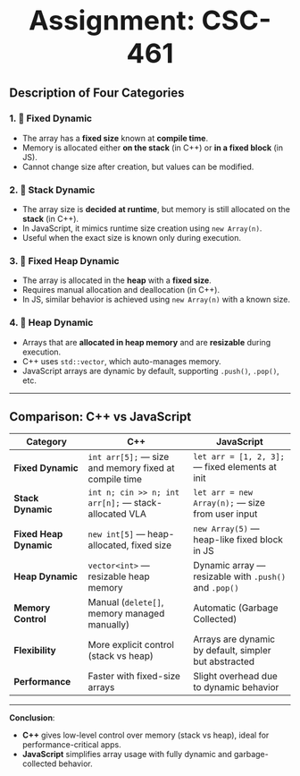 <p align="center"><b><font size="7">Assignment: CSC-461</font></b></p>

## Description of Four Categories

### 1. 🔹 **Fixed Dynamic**
- The array has a **fixed size** known at **compile time**.
- Memory is allocated either **on the stack** (in C++) or **in a fixed block** (in JS).
- Cannot change size after creation, but values can be modified.

### 2. 🔹 **Stack Dynamic**
- The array size is **decided at runtime**, but memory is still allocated on the **stack** (in C++).
- In JavaScript, it mimics runtime size creation using `new Array(n)`.
- Useful when the exact size is known only during execution.

### 3. 🔹 **Fixed Heap Dynamic**
- The array is allocated in the **heap** with a **fixed size**.
- Requires manual allocation and deallocation (in C++).
- In JS, similar behavior is achieved using `new Array(n)` with a known size.

### 4. 🔹 **Heap Dynamic**
- Arrays that are **allocated in heap memory** and are **resizable** during execution.
- C++ uses `std::vector`, which auto-manages memory.
- JavaScript arrays are dynamic by default, supporting `.push()`, `.pop()`, etc.

---

## Comparison: C++ vs JavaScript

| Category             | C++                                                   | JavaScript                                              |
|----------------------|--------------------------------------------------------|---------------------------------------------------------|
| **Fixed Dynamic**     | `int arr[5];` — size and memory fixed at compile time | `let arr = [1, 2, 3];` — fixed elements at init           |
| **Stack Dynamic**     | `int n; cin >> n; int arr[n];` — stack-allocated VLA  | `let arr = new Array(n);` — size from user input          |
| **Fixed Heap Dynamic**| `new int[5]` — heap-allocated, fixed size             | `new Array(5)` — heap-like fixed block in JS              |
| **Heap Dynamic**      | `vector<int>` — resizable heap memory                | Dynamic array — resizable with `.push()` and `.pop()`    |
| **Memory Control**    | Manual (`delete[]`, memory managed manually)          | Automatic (Garbage Collected)                            |
| **Flexibility**       | More explicit control (stack vs heap)                 | Arrays are dynamic by default, simpler but abstracted    |
| **Performance**       | Faster with fixed-size arrays                         | Slight overhead due to dynamic behavior                  |

---

**Conclusion**:
- **C++** gives low-level control over memory (stack vs heap), ideal for performance-critical apps.
- **JavaScript** simplifies array usage with fully dynamic and garbage-collected behavior.
